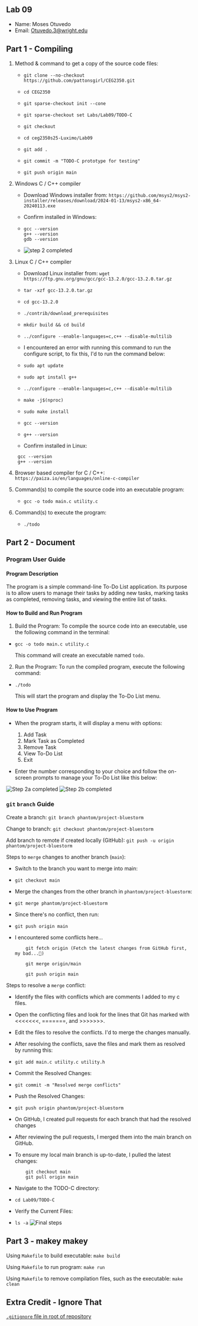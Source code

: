 ## Lab 09

- Name: Moses Otuvedo
- Email: Otuvedo.3@wright.edu

## Part 1 - Compiling

1. Method & command to get a copy of the source code files:
    -   `git clone --no-checkout https://github.com/pattonsgirl/CEG2350.git`

    -   `cd CEG2350`

    -   `git sparse-checkout init --cone`

    -   `git sparse-checkout set Labs/Lab09/TODO-C`

    -   `git checkout`

    -   `cd ceg2350s25-Luximo/Lab09`

    -   `git add .`

    -   `git commit -m "TODO-C prototype for testing"`

    -   `git push origin main`


2. Windows C / C++ compiler
   - Download Windows installer from: `https://github.com/msys2/msys2-installer/releases/download/2024-01-13/msys2-x86_64-20240113.exe`

   - Confirm installed in Windows: 
    -   ```
        gcc --version
        g++ --version
        gdb --version
        ```
    -   ![step 2 completed](image.png)


3. Linux C / C++ compiler
   - Download Linux installer from: `wget https://ftp.gnu.org/gnu/gcc/gcc-13.2.0/gcc-13.2.0.tar.gz`

   -    `tar -xzf gcc-13.2.0.tar.gz`
   -    `cd gcc-13.2.0`
   -    `./contrib/download_prerequisites`
   -    `mkdir build && cd build`
   -    `../configure --enable-languages=c,c++ --disable-multilib`
   -    I encountered an error with running this command to  run the configure script, to fix this, I'd to run the command below:
   -    `sudo apt update`
   -    `sudo apt install g++`
   -    `../configure --enable-languages=c,c++ --disable-multilib`
   -    `make -j$(nproc)`
   -    `sudo make install`
   -    `gcc --version`
   -    `g++ --version`

   - Confirm installed in Linux: 
   ```
    gcc --version
    g++ --version

   ```
4. Browser based compiler for C / C++: `https://paiza.io/en/languages/online-c-compiler`
5. Command(s) to compile the source code into an executable program: 
    -   `gcc -o todo main.c utility.c`

6. Command(s) to execute the program:
    -   `./todo`

## Part 2 - Document

### Program User Guide

#### Program Description

The program is a simple command-line To-Do List application. Its purpose is to allow users to manage their tasks by adding new tasks, marking tasks as completed, removing tasks, and viewing the entire list of tasks.


#### How to Build and Run Program
1.  Build the Program: To compile the source code into an executable, use the following command in the terminal:
-   `gcc -o todo main.c utility.c`

    This command will create an executable named `todo`.

2.  Run the Program: To run the compiled program, execute the following command:
-   `./todo`

    This will start the program and display the To-Do List menu.

#### How to Use Program
-   When the program starts, it will display a menu with options:
    1.  Add Task
    2.  Mark Task as Completed
    3.  Remove Task
    4.  View To-Do List
    5.  Exit

-   Enter the number corresponding to your choice and follow the on-screen prompts to manage your To-Do List like this below:

![Step 2a completed](image-1.png)
![Step 2b completed](image-2.png)

### `git` `branch` Guide

Create a branch: `git branch phantom/project-bluestorm`

Change to branch: `git checkout phantom/project-bluestorm` 

Add branch to remote if created locally (GitHub): `git push -u origin phantom/project-bluestorm`

Steps to `merge` changes to another branch (`main`): 
-   Switch to the branch you want to merge into main:
-   `git checkout main`

-   Merge the changes from the other branch in `phantom/project-bluestorm`:
-   `git merge phantom/project-bluestorm`

-   Since there's no conflict, then run:
-   `git push origin main`

-   I encountered some conflicts here...
    ```
        git fetch origin (Fetch the latest changes from GitHub first, my bad...🥲)

        git merge origin/main

        git push origin main
    ```

Steps to resolve a `merge` conflict: 

-   Identify the files with conflicts which are comments I added to my c files.

-   Open the conflicting files and look for the lines that Git has marked with <<<<<<<, =======, and >>>>>>>.

-   Edit the files to resolve the conflicts. I'd to merge the changes manually.

-   After resolving the conflicts, save the files and mark them as resolved by running this:
-   `git add main.c utility.c utility.h`

-   Commit the Resolved Changes: 
-   `git commit -m "Resolved merge conflicts"` 

-   Push the Resolved Changes:
-   `git push origin phantom/project-bluestorm`

-   On GitHub, I created pull requests for each branch that had the resolved changes

-   After reviewing the pull requests, I merged them into the main branch on GitHub.

-   To ensure my local main branch is up-to-date, I pulled the latest changes:
    ```
        git checkout main
        git pull origin main

    ```

-   Navigate to the TODO-C directory:
-   `cd Lab09/TODO-C`

-   Verify the Current Files:
-   `ls -a`
![Final steps](image-3.png)


## Part 3 - makey makey

Using `Makefile` to build executable: `make build`

Using `Makefile` to run program: `make run`

Using `Makefile` to remove compilation files, such as the executable: `make clean`

## Extra Credit - Ignore That

[`.gitignore` file in root of repository](../.gitignore)

